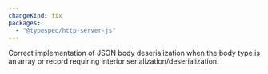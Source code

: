 ```yaml
---
changeKind: fix
packages:
  - "@typespec/http-server-js"
---
```


Correct implementation of JSON body deserialization when the body type is an array or record requiring interior serialization/deserialization.

